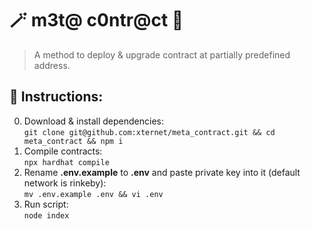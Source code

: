 # 🪄 m3t@ c0ntr@ct 🔮
> A method to deploy & upgrade contract at partially predefined address.

## 📃 Instructions:
0. Download & install dependencies:
</br>```git clone git@github.com:xternet/meta_contract.git && cd meta_contract && npm i```
2. Compile contracts:
</br>```npx hardhat compile```
3. Rename <b>.env.example</b> to <b>.env</b> and paste private key into it (default network is rinkeby):
</br>```mv .env.example .env && vi .env```
5. Run script:
</br>```node index```
